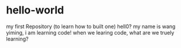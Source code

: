 # hello-world
my first Repository (to learn how to built one)
hell0? my name is wang yiming, i am learning code!
when we learing code, what are we truely learning?
